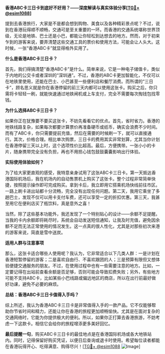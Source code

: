 **香港ABC卡三日卡到底好不好用？——深度解读与真实体验分享[[TG💪+ @esim1088](https://t.me/s/esim1088)]**

提到去香港旅行，大家是不是都会想到购物、美食以及各种精彩景点呢？不过，说到在香港玩得顺不顺畅，交通可是至关重要的一环。而香港的交通系统堪称世界顶级，无论是地铁、巴士还是小巴，都能让你轻松到达想去的地方。然而，对于初来乍到的游客来说，要弄清楚这些交通工具的票价和使用方法，可能会让人头大。这时候，一张“香港ABC卡”就显得格外实用了。

**什么是香港ABC卡三日卡？**

首先，我们得搞清楚“香港ABC卡”是什么。简单来说，它是一种电子储值卡，类似于内地的公交卡或者深圳的“深圳通”。不过，香港的ABC卡更加智能化，不仅可以在地铁里使用，还能在巴士、小巴甚至一些便利店和餐厅消费。而所谓的“三日卡”，顾名思义就是你在香港停留的前三天内都可以使用这张卡。购买之后，你只需将卡轻轻一刷，就能快速通过地铁闸机或上车支付，完全不需要每次掏钱包找零钱。

**为什么选择ABC卡三日卡？**

如果你正在犹豫要不要买这张卡，不妨先看看它的优点。首先，省时省力。香港的地铁线路复杂，如果每次都要计算票价再准备硬币或纸币，确实会浪费不少时间。而有了ABC卡，你只需要提前充值，然后在需要的时候刷一下，就可以直接通行。其次，价格合理。相比单次购票，三日卡的费用其实非常划算，尤其当你计划在香港停留三天以上时，这个选项性价比超高。最后，方便携带。一张小小的卡片，随身携带完全没有负担，再也不用担心钱包鼓鼓囊囊影响出行体验。

**实际使用体验如何？**

为了给大家更直观的感受，我特意亲身试用了这张ABC卡三日卡。第一天抵达香港国际机场后，我在机场内的自动售票机上购买了这张卡。整个过程非常简单快捷，按照提示操作即可完成购买。拿到卡后，我立即用它搭乘机场快线前往市区。一路上刷卡进出站都十分流畅，完全没有出现任何问题。第二天，我用它乘坐了多趟巴士，发现不仅可以用卡支付车费，还可以享受一定的折扣优惠。第三天，我甚至用它在便利店买了瓶饮料，真是意外之喜！

当然，除了这些基本功能外，我还发现了一个特别贴心的设计——余额不足提醒。当我的卡内余额即将耗尽时，系统会自动发送短信通知，让我及时充值，避免因余额不足而无法正常使用的情况发生。这一点真的很人性化，尤其是对那些初次来港的游客来说，简直是雪中送炭。

**适用人群与注意事项**

那么，这张卡适合哪些人使用呢？我认为，它非常适合以下几类人群：一是计划在香港短暂停留的游客；二是喜欢自由行、不喜欢跟团的人；三是预算有限但又想体验便捷交通服务的朋友。不过，在使用过程中也有一些需要注意的地方。比如，一定要记得在出站前查看余额是否足够，否则可能会导致扣费失败；另外，有些地方可能不支持ABC卡，比如某些小巴线路或偏远地区的商店，所以在出行前最好做好功课，避免不必要的麻烦。

**总结：香港ABC卡三日卡值得入手吗？**

综上所述，我认为香港ABC卡三日卡是非常值得入手的一款产品。它不仅能够帮助你节省时间和精力，还能让你在香港的旅程更加顺畅愉快。尤其是在面对复杂的交通网络时，它能为你提供极大的便利。所以，如果你正打算去香港旅游，不妨考虑一下这款卡。相信它会给你的旅程增添更多美好回忆。

**最后提醒一句**，购买ABC卡三日卡的最佳地点是在香港国际机场或各大地铁站内。同时，记得保留好购买凭证，以便日后查询或退卡时使用。希望每位读者都能在香港玩得开心、吃得满意、购得尽兴！[[TG💪+ @esim1088](https://t.me/s/esim1088) ![Image](https://i.postimg.cc/4NQfJmqS/Snipaste-2025-05-13-00-14-12.png)]